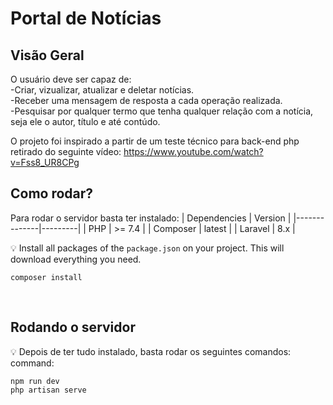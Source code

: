 # Portal de Notícias

## Visão Geral

O usuário deve ser capaz de: <br>
 -Criar, vizualizar, atualizar e deletar notícias. <br>
 -Receber uma mensagem de resposta a cada operação realizada. <br>
 -Pesquisar por qualquer termo que tenha qualquer relação com a notícia, seja ele o autor, título e até contúdo.<br>

O projeto foi inspirado a partir de um teste técnico para back-end php retirado do seguinte vídeo:
https://www.youtube.com/watch?v=Fss8_UR8CPg

## Como rodar?

Para rodar o servidor basta ter instalado: 
| Dependencies | Version |
|--------------|---------|
| PHP          | \>= 7.4 | 
| Composer     | latest  | 
| Laravel      | 8.x     | 

:bulb: Install all packages of the `package.json` on your project. This will download everything you need.

```
composer install
```

<br>

## Rodando o servidor

:bulb: Depois de ter tudo instalado, basta rodar os seguintes comandos: command:

```
npm run dev
php artisan serve
```